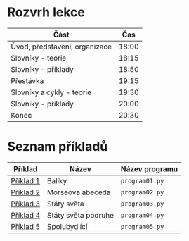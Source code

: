 # Rozvrh lekce

| Část | Čas |
|---|---|
| Úvod, představení, organizace | 18:00|
| Slovníky - teorie | 18:15|
| Slovníky - příklady| 18:50 |
| Přestávka | 19:15 |
| Slovníky a cykly - teorie | 19:30 |
| Slovníky - příklady| 20:00 |
| Konec | 20:30 |

# Seznam příkladů

|Příklad | Název | Název programu |
|---|---|---|
| [Příklad 1](priklad01.md) | Balíky | `program01.py`|
| [Příklad 2](priklad02.md) | Morseova abeceda  | `program02.py`|
| [Příklad 3](priklad03.md) | Státy světa  | `program03.py`|
| [Příklad 4](priklad04.md) | Státy světa podruhé  | `program04.py`|
| [Příklad 5](priklad05.md) | Spolubydlící  | `program05.py`|
